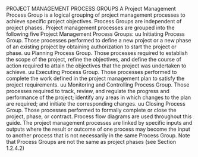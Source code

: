 PROJECT MANAGEMENT PROCESS GROUPS
A Project Management Process Group is a logical grouping of project management processes to achieve specific project objectives.
Process Groups are independent of project phases.
Project management processes are grouped into the following five Project Management Process Groups:
uu Initiating Process Group. Those processes performed to define a new project or a new phase of an existing project by obtaining authorization to start the project or phase. uu Planning Process Group. Those processes required to establish the scope of the project, refine the objectives, and define the course of action required to attain the objectives that the project was undertaken to achieve. uu Executing Process Group. Those processes performed to complete the work defined in the project management plan to satisfy the project requirements. uu Monitoring and Controlling Process Group. Those processes required to track, review, and regulate the progress and performance of the project; identify any areas in which changes to the plan are required; and initiate the corresponding changes. uu Closing Process Group. Those processes performed to formally complete or close the project, phase, or contract. Process flow diagrams are used throughout this guide. The project management processes are linked by specific inputs and outputs where the result or outcome of one process may become the input to another process that is not necessarily in the same Process Group. Note that Process Groups are not the same as project phases (see Section 1.2.4.2)